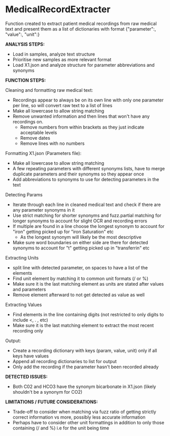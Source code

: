 # MedicalRecordExtracter
Function created to extract patient medical recordings from raw medical text and present them as a list of dictionaries with format  {"parameter":, "value":, "unit":}

**ANALYSIS STEPS:**

- Load in samples, analyze text structure
- Prioritise new samples as more relevant format
- Load X1.json and analyze structure for parameter abbreviations and synonyms



**FUNCTION STEPS:**

Cleaning and formatting raw medical text:
- Recordings appear to always be on its own line with only one parameter per line, so will convert raw text to a list of lines
- Make all lowercase to allow string matching 
- Remove unwanted information and then lines that won't have any recordings on. 
	- Remove numbers from within brackets as they just indicate acceptable levels
	- Remove dates
	- Remove lines with no numbers

Formatting X1.json (Parameters file):
- Make all lowercase to allow string matching
- A few repeating parameters with different synonyms lists, have to merge duplicate parameters and their synonyms so they appear once
- Add abbreviations to synonyms to use for detecting parameters in the text

Detecting Params
- Iterate through each line in cleaned medical text and check if there are any parameter synonyms in it
- Use strict matching for shorter synonyms and fuzz.partial matching for longer synonyms to account for slight OCR and recording errors
- If multiple are found in a line choose the longest synonym to account for "iron" getting picked up for "iron Saturation" etc
	- As the longest synonym will likely be the most descriptive
- Make sure word boundaries on either side are there for detected synonyms to account for "t" getting picked up in "transferrin" etc
		
Extracting Units
- split line with detected parameter, on spaces to have a list of the elements
- Find unit element by matching it to common unit formats (/ or %)
- Make sure it is the last matching element as units are stated after values and parameters
- Remove element afterward to not get detected as value as well
	
Extracting Values
- Find elements in the line containing digits (not restricted to only digits to include <, . , etc)
- Make sure it is the last matching element to extract the most recent recording only

Output:
- Create a recording dictionary with keys (param, value, unit) only if all keys have values
- Append all recording dictionaries to list for output
- Only add the recording if the parameter hasn't been recorded already


**DETECTED ISSUES:**

- Both C02 and HCO3 have the synonym bicarbonate in X1.json (likely shouldn't be a synonym for CO2)


**LIMITATIONS / FUTURE CONSIDERATIONS:**
 
- Trade-off to consider when matching via fuzz ratio of getting strictly correct information vs more, possibly less accurate information	 
- Perhaps have to consider other unit formattings in addition to only those containing (/ and %) i.e for the unit being time
